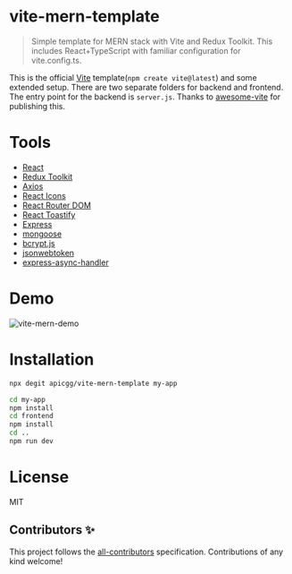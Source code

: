 # vite-mern-template

> Simple template for MERN stack with Vite and Redux Toolkit.
> This includes React+TypeScript with familiar configuration for vite.config.ts.

This is the official [Vite](https://vitejs.dev/) template(`npm create vite@latest`) and some extended setup. There are two separate folders for backend and frontend. The entry point for the backend is `server.js`. Thanks to [awesome-vite](https://github.com/vitejs/awesome-vite) for publishing this.

# Tools

- [React](https://reactjs.org/)
- [Redux Toolkit](https://redux-toolkit.js.org/)
- [Axios](https://axios-http.com/)
- [React Icons](https://react-icons.github.io/react-icons)
- [React Router DOM](https://reactrouter.com/)
- [React Toastify](https://github.com/fkhadra/react-toastify)
- [Express](https://expressjs.com/)
- [mongoose](https://mongoosejs.com/)
- [bcrypt.js](https://www.npmjs.com/package/bcryptjs)
- [jsonwebtoken](https://www.npmjs.com/package/jsonwebtoken)
- [express-async-handler](https://www.npmjs.com/package/express-async-handler)

# Demo

![vite-mern-demo](https://user-images.githubusercontent.com/78271602/205232126-fdb51abd-d88f-48a9-bf0e-663a23aedb4c.gif)

# Installation

```bash
npx degit apicgg/vite-mern-template my-app
```

```bash
cd my-app
npm install
cd frontend
npm install
cd ..
npm run dev
```

# License

MIT

## Contributors ✨

This project follows the [all-contributors](https://github.com/all-contributors/all-contributors) specification. Contributions of any kind welcome!
